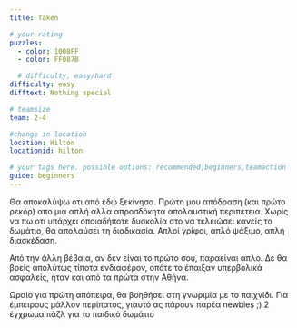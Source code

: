 ```yaml
---
title: Taken

# your rating
puzzles:
  - color: 1008FF
  - color: FF087B

  # difficulty, easy/hard
difficulty: easy
difftext: Nothing special

# teamsize
team: 2-4

#change in location
location: Hilton
locationid: hilton

# your tags here. possible options: recommended,beginners,teamaction
guide: beginners
---
```


Θα αποκαλύψω οτι από εδώ ξεκίνησα. Πρώτη μου απόδραση (και πρώτο ρεκόρ) απο μια απλή αλλα απροσδόκητα απολαυστική περιπέτεια.
Χωρίς να πω οτι υπάρχει οποιαδήποτε δυσκολία στο να τελειώσει κανείς το δωμάτιο, θα απολαύσει τη διαδικασία. Απλοί γρίφοι, απλό ψάξιμο, απλή διασκέδαση.

Από την άλλη βέβαια, αν δεν είναι το πρώτο σου, παραείναι απλο. Δε θα βρείς απολύτως τίποτα ενδιαφέρον, οπότε το έπαιξαν υπερβολικά ασφαλείς, ήταν και από τα πρώτα στην Αθήνα.

Ωραίο για πρώτη απόπειρα, θα βοηθήσει στη γνωριμία με το παιχνίδι. Για έμπειρους μάλλον περίπατος, γιαυτό ας πάρουν παρέα newbies ;) 2 έγχρωμα πάζλ για το παιδικό δωμάτιο
